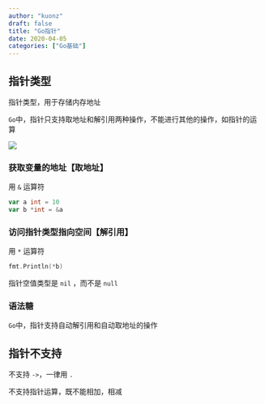 ```yaml
---
author: "kuonz"
draft: false
title: "Go指针"
date: 2020-04-05
categories: ["Go基础"]
---
```

  
## 指针类型

指针类型，用于存储内存地址

`Go`中，指针只支持取地址和解引用两种操作，不能进行其他的操作，如指针的运算

![](/17-Go指针-images/image-20200307193752635.png)

### 获取变量的地址【取地址】

用 `&` 运算符

```go
var a int = 10
var b *int = &a
```

### 访问指针类型指向空间【解引用】

用 `*` 运算符

```go
fmt.Println(*b)
```

指针空值类型是 `nil` ，而不是 `null`

### 语法糖

`Go`中，指针支持自动解引用和自动取地址的操作



## 指针不支持

不支持 `->`，一律用 `.`

不支持指针运算，既不能相加，相减